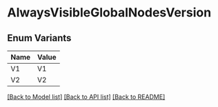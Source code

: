 # AlwaysVisibleGlobalNodesVersion

## Enum Variants

| Name | Value |
|---- | -----|
| V1 | V1 |
| V2 | V2 |


[[Back to Model list]](../README.md#documentation-for-models) [[Back to API list]](../README.md#documentation-for-api-endpoints) [[Back to README]](../README.md)


